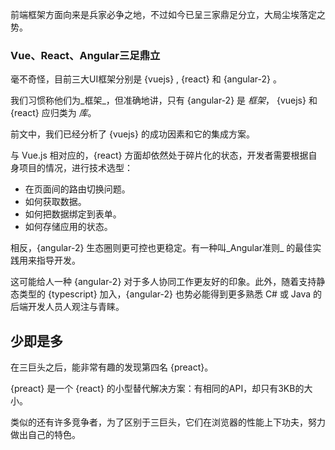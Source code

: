 前端框架方面向来是兵家必争之地，不过如今已呈三家鼎足分立，大局尘埃落定之势。

### Vue、React、Angular三足鼎立

毫不奇怪，目前三大UI框架分别是 {vuejs} ,  {react} 和 {angular-2} 。

我们习惯称他们为_框架_，但准确地讲，只有 {angular-2} 是 _框架_， {vuejs} 和 {react} 应归类为 _库_。

前文中，我们已经分析了 {vuejs} 的成功因素和它的集成方案。

与 Vue.js 相对应的，{react} 方面却依然处于碎片化的状态，开发者需要根据自身项目的情况，进行技术选型：

* 在页面间的路由切换问题。
* 如何获取数据。
* 如何把数据绑定到表单。
* 如何存储应用的状态。

相反，{angular-2} 生态圈则更可控也更稳定。有一种叫_Angular准则_ 的最佳实践用来指导开发。

这可能给人一种 {angular-2} 对于多人协同工作更友好的印象。此外，随着支持静态类型的 {typescript} 加入，{angular-2} 也势必能得到更多熟悉 C# 或 Java 的后端开发人员人观注与青睐。

## 少即是多

在三巨头之后，能非常有趣的发现第四名 {preact}。

{preact} 是一个 {react} 的小型替代解决方案：有相同的API，却只有3KB的大小。

类似的还有许多竞争者，为了区别于三巨头，它们在浏览器的性能上下功夫，努力做出自己的特色。
